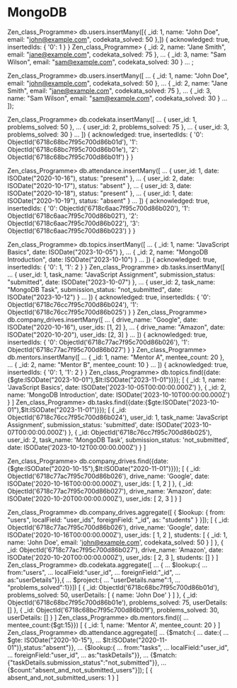 # MongoDB

Zen_class_Programme> db.users.insertMany([{ _id: 1, name: "John Doe", email: "john@example.com", codekata_solved: 50 },])
{ acknowledged: true, insertedIds: { '0': 1 } }
Zen_class_Programme>   { _id: 2, name: "Jane Smith", email: "jane@example.com", codekata_solved: 75 },
...   { _id: 3, name: "Sam Wilson", email: "sam@example.com", codekata_solved: 30 }
... ;

Zen_class_Programme> db.users.insertMany([
...   { _id: 1, name: "John Doe", email: "john@example.com", codekata_solved: 50 },
...   { _id: 2, name: "Jane Smith", email: "jane@example.com", codekata_solved: 75 },
...   { _id: 3, name: "Sam Wilson", email: "sam@example.com", codekata_solved: 30 }
... ]);

Zen_class_Programme> db.codekata.insertMany([
...   { user_id: 1, problems_solved: 50 },
...   { user_id: 2, problems_solved: 75 },
...   { user_id: 3, problems_solved: 30 }
... ])
{
  acknowledged: true,
  insertedIds: {
    '0': ObjectId('6718c68bc7f95c700d86b01d'),
    '1': ObjectId('6718c68bc7f95c700d86b01e'),
    '2': ObjectId('6718c68bc7f95c700d86b01f')
  }
}

Zen_class_Programme> db.attendance.insertMany([
...   { user_id: 1, date: ISODate("2020-10-16"), status: "present" },
...   { user_id: 2, date: ISODate("2020-10-17"), status: "absent" },
...   { user_id: 3, date: ISODate("2020-10-18"), status: "present" },
...   { user_id: 1, date: ISODate("2020-10-19"), status: "absent" }
... ])
{
  acknowledged: true,
  insertedIds: {
    '0': ObjectId('6718c6aac7f95c700d86b020'),
    '1': ObjectId('6718c6aac7f95c700d86b021'),
    '2': ObjectId('6718c6aac7f95c700d86b022'),
    '3': ObjectId('6718c6aac7f95c700d86b023')
  }
}

Zen_class_Programme> db.topics.insertMany([
...   { _id: 1, name: "JavaScript Basics", date: ISODate("2023-10-05") },
...   { _id: 2, name: "MongoDB Introduction", date: ISODate("2023-10-10") }
... ])
{ acknowledged: true, insertedIds: { '0': 1, '1': 2 } }
Zen_class_Programme> db.tasks.insertMany([
...   { user_id: 1, task_name: "JavaScript Assignment", submission_status: "submitted", date: ISODate("2023-10-07") },
...   { user_id: 2, task_name: "MongoDB Task", submission_status: "not_submitted", date: ISODate("2023-10-12") }
... ])
{
  acknowledged: true,
  insertedIds: {
    '0': ObjectId('6718c76cc7f95c700d86b024'),
    '1': ObjectId('6718c76cc7f95c700d86b025')
  }
}
Zen_class_Programme> db.company_drives.insertMany([
...   { drive_name: "Google", date: ISODate("2020-10-16"), user_ids: [1, 2] },
...   { drive_name: "Amazon", date: ISODate("2020-10-20"), user_ids: [2, 3] }
... ])
{
  acknowledged: true,
  insertedIds: {
    '0': ObjectId('6718c77ac7f95c700d86b026'),
    '1': ObjectId('6718c77ac7f95c700d86b027')
  }
}
Zen_class_Programme> db.mentors.insertMany([
...   { _id: 1, name: "Mentor A", mentee_count: 20 },
...   { _id: 2, name: "Mentor B", mentee_count: 10 }
... ])
{ acknowledged: true, insertedIds: { '0': 1, '1': 2 } }
Zen_class_Programme> db.topics.find({date:{$gte:ISODate("2023-10-01"),$lt:ISODate("2023-11-01")}});
[
  {
    _id: 1,
    name: 'JavaScript Basics',
    date: ISODate('2023-10-05T00:00:00.000Z')
  },
  {
    _id: 2,
    name: 'MongoDB Introduction',
    date: ISODate('2023-10-10T00:00:00.000Z')
  }
]
Zen_class_Programme> db.tasks.find({date:{$gte:ISODate("2023-10-01"),$lt:ISODate("2023-11-01")}});
[
  {
    _id: ObjectId('6718c76cc7f95c700d86b024'),
    user_id: 1,
    task_name: 'JavaScript Assignment',
    submission_status: 'submitted',
    date: ISODate('2023-10-07T00:00:00.000Z')
  },
  {
    _id: ObjectId('6718c76cc7f95c700d86b025'),
    user_id: 2,
    task_name: 'MongoDB Task',
    submission_status: 'not_submitted',
    date: ISODate('2023-10-12T00:00:00.000Z')
  }
]

Zen_class_Programme> db.company_drives.find({date:{$gte:ISODate("2020-10-15"),$lt:ISODate("2020-11-01")}});
[
  {
    _id: ObjectId('6718c77ac7f95c700d86b026'),
    drive_name: 'Google',
    date: ISODate('2020-10-16T00:00:00.000Z'),
    user_ids: [ 1, 2 ]
  },
  {
    _id: ObjectId('6718c77ac7f95c700d86b027'),
    drive_name: 'Amazon',
    date: ISODate('2020-10-20T00:00:00.000Z'),
    user_ids: [ 2, 3 ]
  }
]

Zen_class_Programme> db.company_drives.aggregate([ { $lookup: { from: "users", localField: "user_ids", foreignField: "_id", as: "students" } }]);
[
  {
    _id: ObjectId('6718c77ac7f95c700d86b026'),
    drive_name: 'Google',
    date: ISODate('2020-10-16T00:00:00.000Z'),
    user_ids: [ 1, 2 ],
    students: [
      {
        _id: 1,
        name: 'John Doe',
        email: 'john@example.com',
        codekata_solved: 50
      }
    ]
  },
  {
    _id: ObjectId('6718c77ac7f95c700d86b027'),
    drive_name: 'Amazon',
    date: ISODate('2020-10-20T00:00:00.000Z'),
    user_ids: [ 2, 3 ],
    students: []
  }
]
Zen_class_Programme> db.codekata.aggregate([
... {
... $lookup:{
... from:"users",
... localField:"user_id",
... foreignField:"_id",
... as:"userDetails"}},{
... $project:{
... "userDetails.name":1,
... "problems_solved":1}}])
[
  {
    _id: ObjectId('6718c68bc7f95c700d86b01d'),
    problems_solved: 50,
    userDetails: [ { name: 'John Doe' } ]
  },
  {
    _id: ObjectId('6718c68bc7f95c700d86b01e'),
    problems_solved: 75,
    userDetails: []
  },
  {
    _id: ObjectId('6718c68bc7f95c700d86b01f'),
    problems_solved: 30,
    userDetails: []
  }
]
Zen_class_Programme> db.mentors.find({
... mentee_count:{$gt:15}})
[ { _id: 1, name: 'Mentor A', mentee_count: 20 } ]
Zen_class_Programme> db.attendance.aggregate([
... {$match:{
... date:{
... $gte: ISODate("2020-10-15"),
... $lt:ISODate("2020-11-01")},status:"absent"}},
... {$lookup:{
... from:"tasks",
... localField:"user_id",
... foreignField:"user_id",
... as:"taskDetails"}},
... {$match:{"taskDetails.submission_status":"not_submitted"}},
... {$count:"absent_and_not_submitted_users"}]);
[ { absent_and_not_submitted_users: 1 } ]






